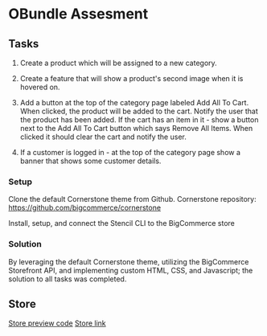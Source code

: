 # OBundle Assesment

## Tasks

1. Create a product which will be assigned to a new category.

2. Create a feature that will show a product's second image when it is hovered on.

3. Add a button at the top of the category page labeled Add All To Cart. When clicked, the product will be added to the cart. Notify the user that the product has been added.
   If the cart has an item in it - show a button next to the Add All To Cart button which says Remove All Items. When clicked it should clear the cart and notify the user.

4. If a customer is logged in - at the top of the category page show a banner that shows some customer details.

### Setup

Clone the default Cornerstone theme from Github.
Cornerstone repository: <https://github.com/bigcommerce/cornerstone>

Install, setup, and connect the Stencil CLI to the BigCommerce store

### Solution

By leveraging the default Cornerstone theme, utilizing the BigCommerce Storefront API, and implementing custom HTML, CSS, and Javascript; the solution to all tasks was completed.

## Store

[Store preview code](xaripyb5l5)
[Store link](https://dominyk-smith.mybigcommerce.com/)